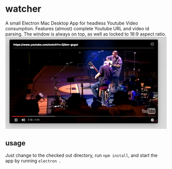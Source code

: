 # watcher
A small Electron Mac Desktop App for headless Youtube Video consumption. Features (almost) complete Youtube URL and video id parsing. The window is always on top, as well as locked to 16:9 aspect ratio.
![Alt text](screen.png)
## usage
Just change to the checked out directory, run ``npm install``, and start the app by running ``electron .``
